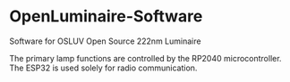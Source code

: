 # OpenLuminaire-Software
Software for OSLUV Open Source 222nm Luminaire 

The primary lamp functions are controlled by the RP2040 microcontroller.  The ESP32 is used solely for radio communication.